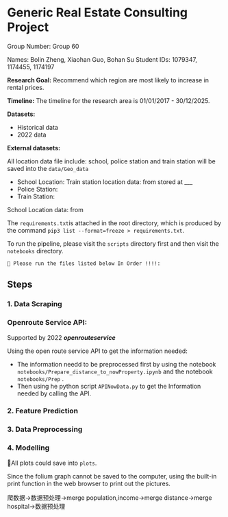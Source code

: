# Generic Real Estate Consulting Project

Group Number: Group 60

Names: Bolin Zheng, Xiaohan Guo, Bohan Su
Student IDs: 1079347, 1174455, 1174197

**Research Goal:** Recommend which region are most likely to increase in rental prices.

**Timeline:** The timeline for the research area is 01/01/2017 - 30/12/2025.

**Datasets:**

* Historical data
* 2022 data

**External datasets:**

All location data file include: school, police station and train station will be saved into the `data/Geo_data`

* School Location: Train station location data: from stored at ___
* Police Station:
* Train Station:

School Location data: from



The `requirements.txt`is attached in the root directory, which is produced by the command `pip3 list --format=freeze > requirements.txt`.

To run the pipeline, please visit the `scripts` directory first and then visit the `notebooks` directory.

```
🚀️ Please run the files listed below In Order !!!!:
```

## Steps

### 1. Data Scraping

### Openroute Service API:

Supported by 2022 ***openrouteservice***

Using the open route service API to get the information needed:

* The information needd to be preprocessed first by using the notebook `notebooks/Prepare_distance_to_nowProperty.ipynb`  and the notebook `notebooks/Prep` .
* Then using he python script `APINowData.py` to get the Information needed by calling the API.

### 2. Feature Prediction

### 3. Data Preprocessing

### 4. Modelling

👀️All plots could save into `plots`.

Since the folium graph cannot be saved to the computer, using the built-in print function in the web browser to print out the pictures.

爬数据->数据预处理->merge population,income->merge distance->merge hospital->数据预处理